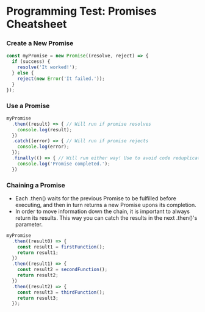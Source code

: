 # Programming Test: Promises Cheatsheet

### Create a New Promise
```js
const myPromise = new Promise((resolve, reject) => {
  if (success) {
    resolve('It worked!');
  } else {
    reject(new Error('It failed.'));
  }
});
```

### Use a Promise
```js
myPromise
  .then((result) => { // Will run if promise resolves
    console.log(result);
  })
  .catch((error) => { // Will run if promise rejects
    console.log(error);
  });
  .finally(() => { // Will run either way! Use to avoid code reduplication in the .then & .catch
    console.log('Promise completed.');
  })
```

### Chaining a Promise
* Each .then() waits for the previous Promise to be fulfilled before executing, and then in turn returns a new Promise upons its completion.
* In order to move information down the chain, it is important to always return its results. This way you can catch the results in the next .then()'s parameter.
```js
myPromise
  .then((result0) => {
    const result1 = firstFunction();
    return result1;
  })
  .then((result1) => {
    const result2 = secondFunction();
    return result2;
  })
  .then((result2) => {
    const result3 = thirdFunction();
    return result3;
  });
```